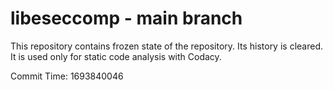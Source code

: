# libeseccomp - main branch

This repository contains frozen state of the repository.
Its history is cleared. It is used only for static code
analysis with Codacy.

Commit Time: 1693840046